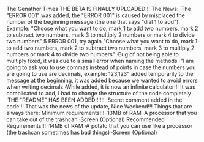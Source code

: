 The Genathor Times
THE BETA IS FINALLY UPLOADED!!!
The News:
·The "ERROR 001" was added, the "ERROR 001" is caused by misplaced the number of the beginning message (the one that says "dial 1 to add").
Example:
"Choose what you want to do, mark 1 to add two numbers, mark 2 to subtract two numbers, mark 3 to multiply 2 numbers or mark 4 to divide two numbers"
5
ERROR 001, try again
"Choose what you want to do, mark 1 to add two numbers, mark 2 to subtract two numbers, mark 3 to multiply 2 numbers or mark 4 to divide two numbers"
·Bug of not being able to multiply fixed, it was due to a small error when naming the methods
·"I am going to ask you to use commas instead of points in case the numbers you are going to use are decimals, example: 123,123" added temporarily to
the message at the beginning, it was added because we wanted to avoid errors when writing decimals
·While added, it is now an infinite calculator!!! It was complicated to add, I had to change the structure of the code completely
·THE "README" HAS BEEN ADDED!!!!!!
·Secret comment added in the code!!!
That was the news of the update, Nice Weekend!!!
Things that are always there:
Minimum requirements!!!
·13MB of RAM
·A processor that you can take out of the trashcan
·Screen (Optional)
Recommended Requirements!!!
·14MB of RAM
·A potato that you can use like a processor (the trashcan sometimes has bad things)
·Screen (Optional)
